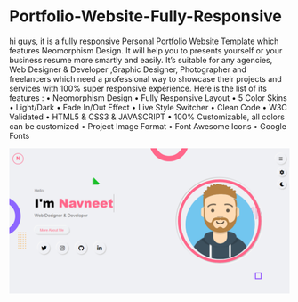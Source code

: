 # Portfolio-Website-Fully-Responsive
hi guys, it is a fully responsive Personal Portfolio Website Template which features Neomorphism Design.
It will help you to presents yourself or your business resume more smartly and easily. It’s suitable  for any agencies, 
Web  Designer &amp; Developer ,Graphic Designer, Photographer and freelancers which need a professional way to showcase their 
projects and services with 100% super responsive experience.  Here is the list of its features : 
• Neomorphism Design 
• Fully Responsive Layout 
• 5 Color Skins
• Light/Dark • Fade In/Out Effect 
• Live Style Switcher
• Clean Code 
• W3C Validated 
• HTML5 &amp; CSS3 &amp; JAVASCRIPT
• 100% Customizable, all colors can be customized 
• Project Image Format 
• Font Awesome Icons
• Google Fonts


![alt text](https://github.com/neet18101/Portfolio-Website-Fully-Responsive/blob/master/screencapture-neet18101-epizy-2021-12-27-11_31_32.png)
